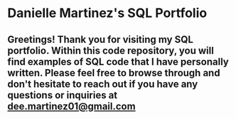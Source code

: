 # Danielle Martinez's SQL Portfolio

## Greetings! Thank you for visiting my SQL portfolio. Within this code repository, you will find examples of SQL code that I have personally written. Please feel free to browse through and don't hesitate to reach out if you have any questions or inquiries at dee.martinez01@gmail.com
